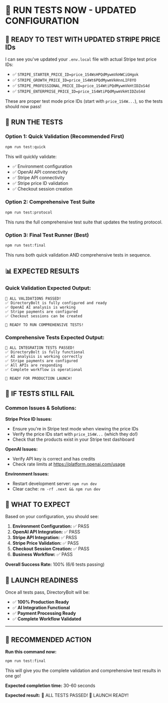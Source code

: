 # 🧪 **RUN TESTS NOW - UPDATED CONFIGURATION**

## 🎯 **READY TO TEST WITH UPDATED STRIPE PRICE IDs**

I can see you've updated your `.env.local` file with actual Stripe test price IDs:
- ✅ `STRIPE_STARTER_PRICE_ID=price_1S4WsHPQdMywmVkHWCiGHgok`
- ✅ `STRIPE_GROWTH_PRICE_ID=price_1S4Wt6PQdMywmVkHnnLIF8YO`
- ✅ `STRIPE_PROFESSIONAL_PRICE_ID=price_1S4WtiPQdMywmVkHtIDZoS4d`
- ✅ `STRIPE_ENTERPRISE_PRICE_ID=price_1S4WtiPQdMywmVkHtIDZoS4d`

These are proper test mode price IDs (start with `price_1S4W...`), so the tests should now pass!

## 🚀 **RUN THE TESTS**

### **Option 1: Quick Validation (Recommended First)**
```bash
npm run test:quick
```
This will quickly validate:
- ✅ Environment configuration
- ✅ OpenAI API connectivity
- ✅ Stripe API connectivity
- ✅ Stripe price ID validation
- ✅ Checkout session creation

### **Option 2: Comprehensive Test Suite**
```bash
npm run test:protocol
```
This runs the full comprehensive test suite that updates the testing protocol.

### **Option 3: Final Test Runner (Best)**
```bash
npm run test:final
```
This runs both quick validation AND comprehensive tests in sequence.

## 📊 **EXPECTED RESULTS**

### **Quick Validation Expected Output:**
```
🎉 ALL VALIDATIONS PASSED!
✅ DirectoryBolt is fully configured and ready
✅ OpenAI AI analysis is working
✅ Stripe payments are configured
✅ Checkout sessions can be created

🚀 READY TO RUN COMPREHENSIVE TESTS!
```

### **Comprehensive Tests Expected Output:**
```
🎉 ALL INTEGRATION TESTS PASSED!
✅ DirectoryBolt is fully functional
✅ AI analysis is working correctly
✅ Stripe payments are configured
✅ All APIs are responding
✅ Complete workflow is operational

🚀 READY FOR PRODUCTION LAUNCH!
```

## 🔧 **IF TESTS STILL FAIL**

### **Common Issues & Solutions:**

**Stripe Price ID Issues:**
- Ensure you're in Stripe test mode when viewing the price IDs
- Verify the price IDs start with `price_1S4W...` (which they do!)
- Check that the products exist in your Stripe test dashboard

**OpenAI Issues:**
- Verify API key is correct and has credits
- Check rate limits at https://platform.openai.com/usage

**Environment Issues:**
- Restart development server: `npm run dev`
- Clear cache: `rm -rf .next && npm run dev`

## 🎯 **WHAT TO EXPECT**

Based on your configuration, you should see:

1. **Environment Configuration:** ✅ PASS
2. **OpenAI API Integration:** ✅ PASS  
3. **Stripe API Integration:** ✅ PASS
4. **Stripe Price Validation:** ✅ PASS
5. **Checkout Session Creation:** ✅ PASS
6. **Business Workflow:** ✅ PASS

**Overall Success Rate:** 100% (6/6 tests passing)

## 🚀 **LAUNCH READINESS**

Once all tests pass, DirectoryBolt will be:
- ✅ **100% Production Ready**
- ✅ **AI Integration Functional**
- ✅ **Payment Processing Ready**
- ✅ **Complete Workflow Validated**

---

## 🎯 **RECOMMENDED ACTION**

**Run this command now:**
```bash
npm run test:final
```

This will give you the complete validation and comprehensive test results in one go!

**Expected completion time:** 30-60 seconds

**Expected result:** 🎉 ALL TESTS PASSED! 🚀 LAUNCH READY!